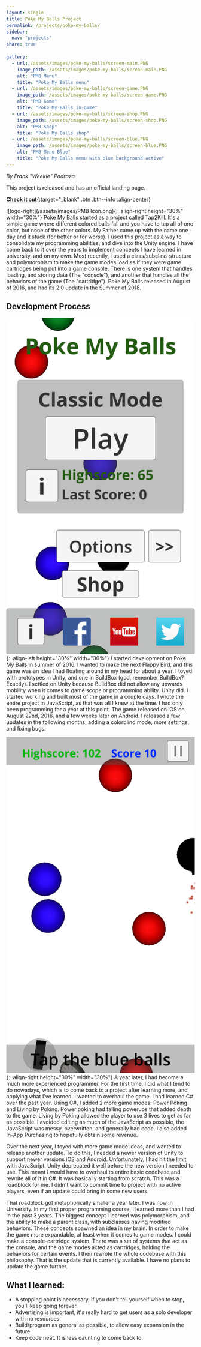 ```yaml
---
layout: single
title: Poke My Balls Project
permalink: /projects/poke-my-balls/
sidebar:
  nav: "projects"
share: true

gallery:
  - url: /assets/images/poke-my-balls/screen-main.PNG
    image_path: /assets/images/poke-my-balls/screen-main.PNG
    alt: "PMB Menu"
    title: "Poke My Balls menu"
  - url: /assets/images/poke-my-balls/screen-game.PNG
    image_path: /assets/images/poke-my-balls/screen-game.PNG
    alt: "PMB Game"
    title: "Poke My Balls in-game"
  - url: /assets/images/poke-my-balls/screen-shop.PNG
    image_path: /assets/images/poke-my-balls/screen-shop.PNG
    alt: "PMB Shop"
    title: "Poke My Balls shop"
  - url: /assets/images/poke-my-balls/screen-blue.PNG
    image_path: /assets/images/poke-my-balls/screen-blue.PNG
    alt: "PMB Menu Blue"
    title: "Poke My Balls menu with blue background active"
---
```


_By Frank "Weekie" Podraza_

This project is released and has an official landing page.

[**Check it out**](https://www.nerdherd.network/poke-my-balls/){:target="_blank" .btn .btn--info .align-center}

![logo-right](/assets/images/PMB Icon.png){: .align-right height="30%" width="30%"}
Poke My Balls started as a project called Tap2Kill. It's a simple game where different colored balls fall and you have to tap all of one color, but none of the other colors. My Father came up with the name one day and it stuck (for better or for worse). I used this project as a way to consolidate my programming abilities, and dive into the Unity engine. I have come back to it over the years to implement concepts I have learned in university, and on my own. Most recently, I used a class/subclass structure and polymorphism to make the game modes load as if they were game cartridges being put into a game console. There is one system that handles loading, and storing data (The "console"), and another that handles all the behaviors of the game (The "cartridge"). Poke My Balls released in August of 2016, and had its 2.0 update in the Summer of 2018.

## Development Process
![Screenshot-menu-left](/assets/images/poke-my-balls/screen-main.PNG){: .align-left height="30%" width="30%"}
I started development on Poke My Balls in summer of 2016. I wanted to make the next Flappy Bird, and this game was an idea I had floating around in my head for about a year. I toyed with prototypes in Unity, and one in BuildBox (god, remember BuildBox? Exactly). I settled on Unity because BuildBox did not allow any upwards mobility when it comes to game scope or programming ability. Unity did. I started working and built most of the game in a couple days. I wrote the entire project in JavaScript, as that was all I knew at the time. I had only been programming for a year at this point. The game released on iOS on August 22nd, 2016, and a few weeks later on Android. I released a few updates in the following months, adding a colorblind mode, more settings, and fixing bugs.

![Screenshot-game-right](/assets/images/poke-my-balls/screen-game.PNG){: .align-right height="30%" width="30%"}
A year later, I had become a much more experienced programmer. For the first time, I did what I tend to do nowadays, which is to come back to a project after learning more, and applying what I've learned. I wanted to overhaul the game. I had learned C# over the past year. Using C#, I added 2 more game modes: Power Poking and Living by Poking. Power poking had falling powerups that added depth to the game. Living by Poking allowed the player to use 3 lives to get as far as possible. I avoided editing as much of the JavaScript as possible, the JavaScript was messy, overwritten, and generally bad code. I also added In-App Purchasing to hopefully obtain some revenue.

Over the next year, I toyed with more game mode ideas, and wanted to release another update. To do this, I needed a newer version of Unity to support newer versions iOS and Android. Unfortunately, I had hit the limit with JavaScript. Unity deprecated it well before the new version I needed to use. This meant I would have to overhaul to entire basic codebase and rewrite all of it in C#. It was basically starting from scratch. This was a roadblock for me. I didn't want to commit time to project with no active players, even if an update could bring in some new users.

That roadblock got metaphorically smaller a year later. I was now in University. In my first proper programming course, I learned more than I had in the past 3 years. The biggest concept I learned was polymorphism, and the ability to make a parent class, with subclasses having modified behaviors. These concepts spawned an idea in my brain. In order to make the game more expandable, at least when it comes to game modes. I could make a console-cartridge system. There was a set of systems that act as the console, and the game modes acted as cartridges, holding the behaviors for certain events. I then rewrote the whole codebase with this philosophy. That is the update that is currently available. I have no plans to update the game further.


## What I learned:
- A stopping point is necessary, if you don't tell yourself when to stop, you'll keep going forever.
- Advertising is important, it's really hard to get users as a solo developer with no resources.
- Build/program as general as possible, to allow easy expansion in the future.
- Keep code neat. It is less daunting to come back to.

